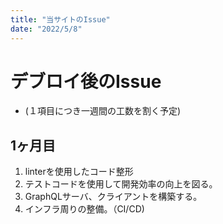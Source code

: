 ```yaml
---
title: "当サイトのIssue"
date: "2022/5/8"
---
```


# デブロイ後のIssue
- (１項目につき一週間の工数を割く予定)

## 1ヶ月目
1. linterを使用したコード整形
2. テストコードを使用して開発効率の向上を図る。
3. GraphQLサーバ、クライアントを構築する。
4. インフラ周りの整備。（CI/CD)
